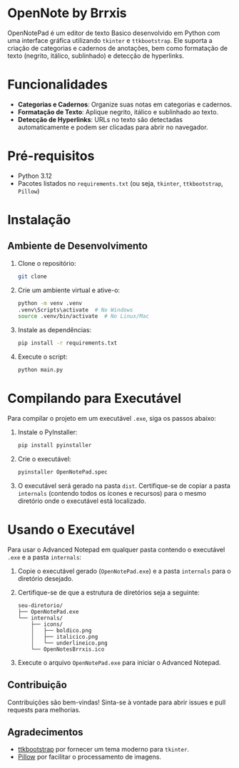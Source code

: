 # OpenNote by Brrxis

OpenNotePad é um editor de texto Basico desenvolvido em Python com uma interface gráfica utilizando `tkinter` e `ttkbootstrap`. Ele suporta a criação de categorias e cadernos de anotações, bem como formatação de texto (negrito, itálico, sublinhado) e detecção de hyperlinks.

# Funcionalidades

- **Categorias e Cadernos**: Organize suas notas em categorias e cadernos.
- **Formatação de Texto**: Aplique negrito, itálico e sublinhado ao texto.
- **Detecção de Hyperlinks**: URLs no texto são detectadas automaticamente e podem ser clicadas para abrir no navegador.

# Pré-requisitos

- Python 3.12
- Pacotes listados no `requirements.txt` (ou seja, `tkinter`, `ttkbootstrap`, `Pillow`)

# Instalação

## Ambiente de Desenvolvimento

1. Clone o repositório:
    ```bash
    git clone
    ```

2. Crie um ambiente virtual e ative-o:
    ```bash
    python -m venv .venv
    .venv\Scripts\activate  # No Windows
    source .venv/bin/activate  # No Linux/Mac
    ```

3. Instale as dependências:
    ```bash
    pip install -r requirements.txt
    ```

4. Execute o script:
    ```bash
    python main.py
    ```

# Compilando para Executável

Para compilar o projeto em um executável `.exe`, siga os passos abaixo:

1. Instale o PyInstaller:
    ```bash
    pip install pyinstaller
    ```

2. Crie o executável:
    ```bash
    pyinstaller OpenNotePad.spec
    ```

3. O executável será gerado na pasta `dist`. Certifique-se de copiar a pasta `internals` (contendo todos os ícones e recursos) para o mesmo diretório onde o executável está localizado.

# Usando o Executável

Para usar o Advanced Notepad em qualquer pasta contendo o executável `.exe` e a pasta `internals`:

1. Copie o executável gerado (`OpenNotePad.exe`) e a pasta `internals` para o diretório desejado.
2. Certifique-se de que a estrutura de diretórios seja a seguinte:
    ```
    seu-diretorio/
    ├── OpenNotePad.exe
    └── internals/
        ├── icons/
        │   ├── boldico.png
        │   ├── italicico.png
        │   └── underlineico.png
        └── OpenNotesBrrxis.ico
    ```

3. Execute o arquivo `OpenNotePad.exe` para iniciar o Advanced Notepad.

## Contribuição

Contribuições são bem-vindas! Sinta-se à vontade para abrir issues e pull requests para melhorias.

## Agradecimentos

- [ttkbootstrap](https://github.com/israel-dryer/ttkbootstrap) por fornecer um tema moderno para `tkinter`.
- [Pillow](https://python-pillow.org/) por facilitar o processamento de imagens.

